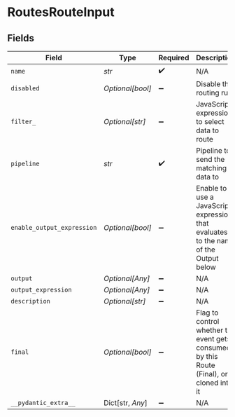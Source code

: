 # RoutesRouteInput


## Fields

| Field                                                                                    | Type                                                                                     | Required                                                                                 | Description                                                                              |
| ---------------------------------------------------------------------------------------- | ---------------------------------------------------------------------------------------- | ---------------------------------------------------------------------------------------- | ---------------------------------------------------------------------------------------- |
| `name`                                                                                   | *str*                                                                                    | :heavy_check_mark:                                                                       | N/A                                                                                      |
| `disabled`                                                                               | *Optional[bool]*                                                                         | :heavy_minus_sign:                                                                       | Disable this routing rule                                                                |
| `filter_`                                                                                | *Optional[str]*                                                                          | :heavy_minus_sign:                                                                       | JavaScript expression to select data to route                                            |
| `pipeline`                                                                               | *str*                                                                                    | :heavy_check_mark:                                                                       | Pipeline to send the matching data to                                                    |
| `enable_output_expression`                                                               | *Optional[bool]*                                                                         | :heavy_minus_sign:                                                                       | Enable to use a JavaScript expression that evaluates to the name of the Output below     |
| `output`                                                                                 | *Optional[Any]*                                                                          | :heavy_minus_sign:                                                                       | N/A                                                                                      |
| `output_expression`                                                                      | *Optional[Any]*                                                                          | :heavy_minus_sign:                                                                       | N/A                                                                                      |
| `description`                                                                            | *Optional[str]*                                                                          | :heavy_minus_sign:                                                                       | N/A                                                                                      |
| `final`                                                                                  | *Optional[bool]*                                                                         | :heavy_minus_sign:                                                                       | Flag to control whether the event gets consumed by this Route (Final), or cloned into it |
| `__pydantic_extra__`                                                                     | Dict[str, *Any*]                                                                         | :heavy_minus_sign:                                                                       | N/A                                                                                      |